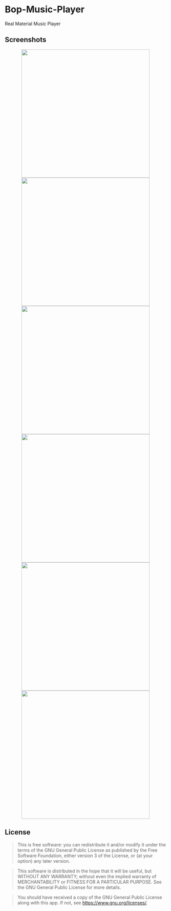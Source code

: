 # Bop-Music-Player

Real Material Music Player

## Screenshots

<div align="center">
    <img src="/pic/1.jpg" width="400px"</img> 
</div>
<div align="center">
    <img src="/pic/2.png" width="400px"</img> 
</div>
<div align="center">
    <img src="/pic/3.jpg" width="400px"</img> 
</div>
<div align="center">
    <img src="/pic/4.jpg" width="400px"</img> 
</div>
<div align="center">
    <img src="/pic/5.jpg" width="400px"</img> 
</div>
<div align="center">
    <img src="/pic/6.png" width="400px"</img> 
</div>

## License 

>This is free software: you can redistribute it and/or modify it under the terms of the GNU General Public License as published by the Free Software Foundation, either version 3 of the License, or (at your option) any later version. 

>This software is distributed in the hope that it will be useful, but WITHOUT ANY WARRANTY; without even the implied warranty of MERCHANTABILITY or FITNESS FOR A PARTICULAR PURPOSE. See the GNU General Public License for more details. 

>You should have received a copy of the GNU General Public License along with this app. If not, see <https://www.gnu.org/licenses/>.
